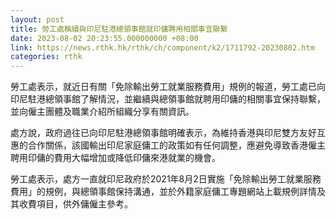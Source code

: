 ```yaml
---
layout: post
title: 勞工處稱續與印尼駐港總領事館就印傭聘用相關事宜聯繫
date: 2023-08-02 20:23:55.000000000 +08:00
link: https://news.rthk.hk/rthk/ch/component/k2/1711792-20230802.htm
categories: rthk
---
```


勞工處表示，就近日有關「免除輸出勞工就業服務費用」規例的報道，勞工處已向印尼駐港總領事館了解情況，並繼續與總領事館就聘用印傭的相關事宜保持聯繫，並向僱主團體及職業介紹所組織分享有關資訊。

處方說，政府過往已向印尼駐港總領事館明確表示，為維持香港與印尼雙方友好互惠的合作關係，該國輸出印尼家庭傭工的政策如有任何調整，應避免導致香港僱主聘用印傭的費用大幅增加或降低印傭來港就業的機會。

勞工處表示，處方一直就印尼政府於2021年8月2日實施「免除輸出勞工就業服務費用」的規例，與總領事館保持溝通，並於外籍家庭傭工專題網站上載規例詳情及其收費項目，供外傭僱主參考。
